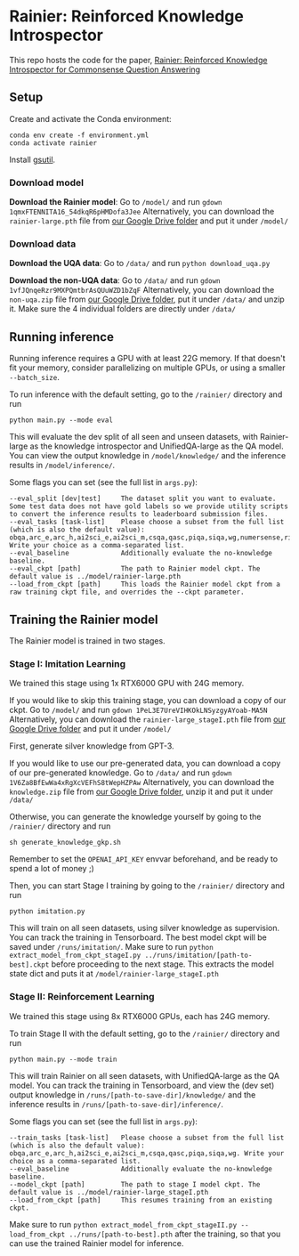 # Rainier: Reinforced Knowledge Introspector

This repo hosts the code for the paper, [Rainier: Reinforced Knowledge Introspector for Commonsense Question Answering](https://arxiv.org/pdf/2210.03078.pdf)

## Setup

Create and activate the Conda environment:
```
conda env create -f environment.yml
conda activate rainier
```

Install [gsutil](https://cloud.google.com/storage/docs/gsutil_install).

### Download model

**Download the Rainier model**: Go to `/model/` and run `gdown 1qmxFTENNITA16_54dkqR6pHMDofa3Jee`
Alternatively, you can download the `rainier-large.pth` file from [our Google Drive folder](https://drive.google.com/drive/folders/1GsuWpYvb4oAHxapMPizbEuWLZlpHUujG?usp=sharing) and put it under `/model/`

### Download data

**Download the UQA data**: Go to `/data/` and run `python download_uqa.py`

**Download the non-UQA data**: Go to `/data/` and run `gdown 1vfJQnqeRzr9MXPQmtbrAsQUuWZD1bZqF`
Alternatively, you can download the `non-uqa.zip` file from [our Google Drive folder](https://drive.google.com/drive/folders/1GsuWpYvb4oAHxapMPizbEuWLZlpHUujG?usp=sharing), put it under `/data/` and unzip it. Make sure the 4 individual folders are directly under `/data/`

## Running inference

Running inference requires a GPU with at least 22G memory.
If that doesn't fit your memory, consider parallelizing on multiple GPUs, or using a smaller `--batch_size`.

To run inference with the default setting, go to the `/rainier/` directory and run
```
python main.py --mode eval
```
This will evaluate the dev split of all seen and unseen datasets, with Rainier-large as the knowledge introspector and UnifiedQA-large as the QA model.
You can view the output knowledge in `/model/knowledge/` and the inference results in `/model/inference/`.

Some flags you can set (see the full list in `args.py`):
```
--eval_split [dev|test]     The dataset split you want to evaluate. Some test data does not have gold labels so we provide utility scripts to convert the inference results to leaderboard submission files.
--eval_tasks [task-list]    Please choose a subset from the full list (which is also the default value): obqa,arc_e,arc_h,ai2sci_e,ai2sci_m,csqa,qasc,piqa,siqa,wg,numersense,riddlesense,quartz,hellaswag. Write your choice as a comma-separated list.
--eval_baseline             Additionally evaluate the no-knowledge baseline.
--eval_ckpt [path]          The path to Rainier model ckpt. The default value is ../model/rainier-large.pth
--load_from_ckpt [path]     This loads the Rainier model ckpt from a raw training ckpt file, and overrides the --ckpt parameter.
```

## Training the Rainier model

The Rainier model is trained in two stages.

### Stage I: Imitation Learning

We trained this stage using 1x RTX6000 GPU with 24G memory.

If you would like to skip this training stage, you can download a copy of our ckpt.
Go to `/model/` and run `gdown 1PeL3E7UreVIHKOkLNSyzgyAYoab-MA5N`
Alternatively, you can download the `rainier-large_stageI.pth` file from [our Google Drive folder](https://drive.google.com/drive/folders/1GsuWpYvb4oAHxapMPizbEuWLZlpHUujG?usp=sharing) and put it under `/model/`

First, generate silver knowledge from GPT-3.

If you would like to use our pre-generated data, you can download a copy of our pre-generated knowledge.
Go to `/data/` and run `gdown 1V6Za8BfEwWa4xRgXcVEFhS8tWepHZPAw`
Alternatively, you can download the `knowledge.zip` file from [our Google Drive folder](https://drive.google.com/drive/folders/1GsuWpYvb4oAHxapMPizbEuWLZlpHUujG?usp=sharing), unzip it and put it under `/data/`

Otherwise, you can generate the knowledge yourself by going to the `/rainier/` directory and run
```
sh generate_knowledge_gkp.sh
```
Remember to set the `OPENAI_API_KEY` envvar beforehand, and be ready to spend a lot of money ;)

Then, you can start Stage I training by going to the `/rainier/` directory and run
```
python imitation.py 
```
This will train on all seen datasets, using silver knowledge as supervision.
You can track the training in Tensorboard.
The best model ckpt will be saved under `/runs/imitation/`.
Make sure to run `python extract_model_from_ckpt_stageI.py ../runs/imitation/[path-to-best].ckpt` before proceeding to the next stage.
This extracts the model state dict and puts it at `/model/rainier-large_stageI.pth`

### Stage II: Reinforcement Learning

We trained this stage using 8x RTX6000 GPUs, each has 24G memory.

To train Stage II with the default setting, go to the `/rainier/` directory and run
```
python main.py --mode train
```
This will train Rainier on all seen datasets, with UnifiedQA-large as the QA model.
You can track the training in Tensorboard, and view the (dev set) output knowledge in `/runs/[path-to-save-dir]/knowledge/` and the inference results in `/runs/[path-to-save-dir]/inference/`.

Some flags you can set (see the full list in `args.py`):
```
--train_tasks [task-list]   Please choose a subset from the full list (which is also the default value): obqa,arc_e,arc_h,ai2sci_e,ai2sci_m,csqa,qasc,piqa,siqa,wg. Write your choice as a comma-separated list.
--eval_baseline             Additionally evaluate the no-knowledge baseline.
--model_ckpt [path]         The path to stage I model ckpt. The default value is ../model/rainier-large_stageI.pth
--load_from_ckpt [path]     This resumes training from an existing ckpt.
```

Make sure to run `python extract_model_from_ckpt_stageII.py --load_from_ckpt ../runs/[path-to-best].pth` after the training, so that you can use the trained Rainier model for inference.

